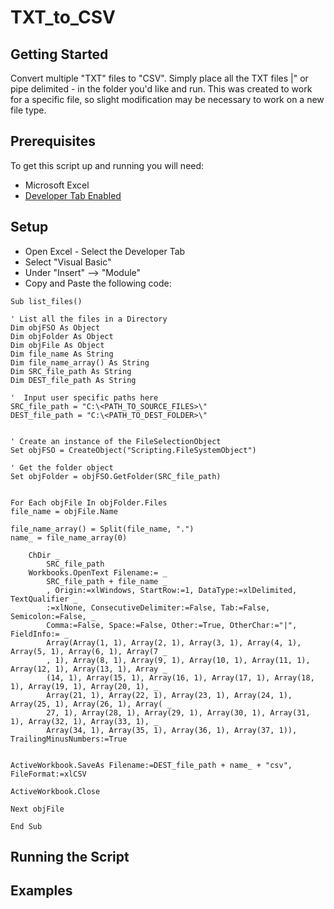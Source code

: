 #  TXT_to_CSV

## Getting Started
Convert multiple "TXT" files to "CSV". Simply place all the TXT files |" or pipe delimited - in the folder you'd like and run.
This was created to work for a specific file, so slight modification may be necessary to work on a new file type. 

## Prerequisites
To get this script up and running you will need:

+ Microsoft Excel
+ [Developer Tab Enabled](https://support.office.com/en-us/article/show-the-developer-tab-e1192344-5e56-4d45-931b-e5fd9bea2d45)

## Setup

+ Open Excel - Select the Developer Tab
+ Select "Visual Basic"
+ Under "Insert" --> "Module"
+ Copy and Paste the following code: 

```vba 
Sub list_files()

' List all the files in a Directory
Dim objFSO As Object
Dim objFolder As Object
Dim objFile As Object
Dim file_name As String
Dim file_name_array() As String
Dim SRC_file_path As String
Dim DEST_file_path As String

'  Input user specific paths here
SRC_file_path = "C:\<PATH_TO_SOURCE_FILES>\"
DEST_file_path = "C:\<PATH_TO_DEST_FOLDER>\"


' Create an instance of the FileSelectionObject
Set objFSO = CreateObject("Scripting.FileSystemObject")

' Get the folder object
Set objFolder = objFSO.GetFolder(SRC_file_path)


For Each objFile In objFolder.Files
file_name = objFile.Name

file_name_array() = Split(file_name, ".")
name_ = file_name_array(0)

    ChDir _
        SRC_file_path
    Workbooks.OpenText Filename:= _
        SRC_file_path + file_name _
        , Origin:=xlWindows, StartRow:=1, DataType:=xlDelimited, TextQualifier _
        :=xlNone, ConsecutiveDelimiter:=False, Tab:=False, Semicolon:=False, _
        Comma:=False, Space:=False, Other:=True, OtherChar:="|", FieldInfo:= _
        Array(Array(1, 1), Array(2, 1), Array(3, 1), Array(4, 1), Array(5, 1), Array(6, 1), Array(7 _
        , 1), Array(8, 1), Array(9, 1), Array(10, 1), Array(11, 1), Array(12, 1), Array(13, 1), Array _
        (14, 1), Array(15, 1), Array(16, 1), Array(17, 1), Array(18, 1), Array(19, 1), Array(20, 1), _
        Array(21, 1), Array(22, 1), Array(23, 1), Array(24, 1), Array(25, 1), Array(26, 1), Array( _
        27, 1), Array(28, 1), Array(29, 1), Array(30, 1), Array(31, 1), Array(32, 1), Array(33, 1), _
        Array(34, 1), Array(35, 1), Array(36, 1), Array(37, 1)), TrailingMinusNumbers:=True
    
    
ActiveWorkbook.SaveAs Filename:=DEST_file_path + name_ + "csv", FileFormat:=xlCSV

ActiveWorkbook.Close
    
Next objFile

End Sub
```


## Running the Script



## Examples


